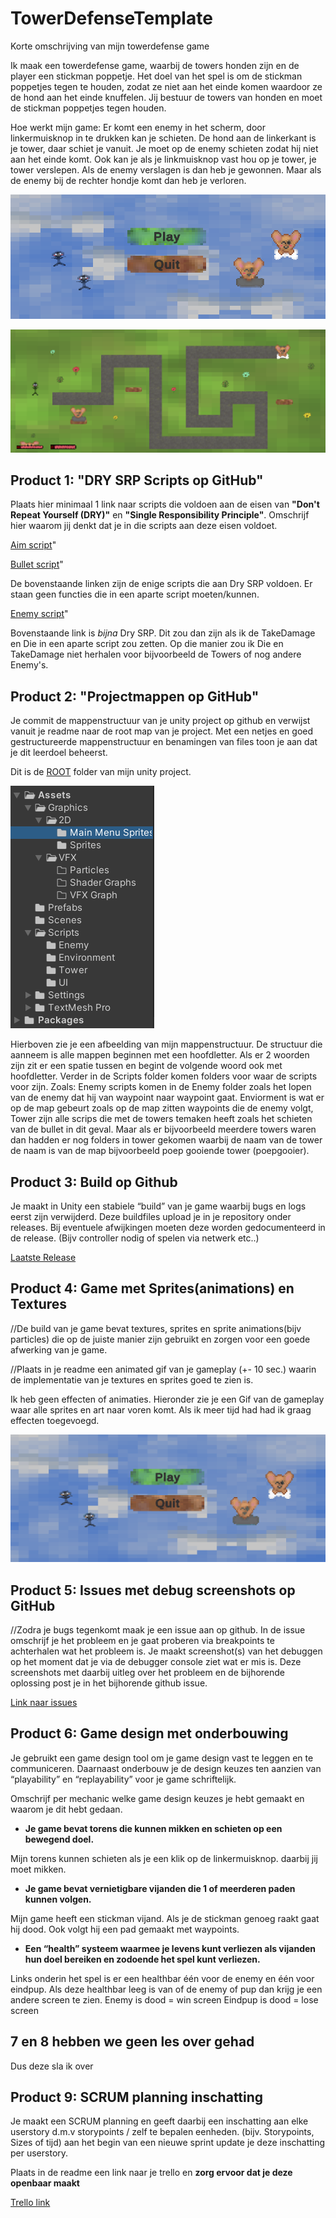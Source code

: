 # TowerDefenseTemplate

Korte omschrijving van mijn towerdefense game

Ik maak een towerdefense game, 
waarbij de towers honden zijn en de player een stickman poppetje. 
Het doel van het spel is om de stickman poppetjes tegen te houden, 
zodat ze niet aan het einde komen waardoor ze de hond aan het einde knuffelen. 
Jij bestuur de towers van honden en moet de stickman poppetjes tegen houden.

Hoe werkt mijn game:
Er komt een enemy in het scherm, door linkermuisknop in te drukken kan je schieten. 
De hond aan de linkerkant is je tower, daar schiet je vanuit. 
Je moet op de enemy schieten zodat hij niet aan het einde komt.
Ook kan je als je linkmuisknop vast hou op je tower, je tower verslepen.
Als de enemy verslagen is dan heb je gewonnen.
Maar als de enemy bij de rechter hondje komt dan heb je verloren.

![Main Menu](/Mainmenu%20screenshot.png)

![Gameplay](/Game%20screenshot.png)


## Product 1: "DRY SRP Scripts op GitHub"

Plaats hier minimaal 1 link naar scripts die voldoen aan de eisen van **"Don't Repeat Yourself (DRY)"** en **"Single Responsibility Principle"**.
Omschrijf hier waarom jij denkt dat je in die scripts aan deze eisen voldoet.

[Aim script](https://github.com/36018/Towerdefense/blob/main/Tower%20Defense/Assets/Scripts/Tower/Aim.cs)"

[Bullet script](https://github.com/36018/Towerdefense/blob/main/Tower%20Defense/Assets/Scripts/Tower/Bullet.cs)"

De bovenstaande linken zijn de enige scripts die aan Dry SRP voldoen. Er staan geen functies die in een aparte script moeten/kunnen.


[Enemy script](https://github.com/36018/Towerdefense/blob/main/Tower%20Defense/Assets/Scripts/Enemy/Enemy.cs)"

Bovenstaande link is *bijna* Dry SRP. 
Dit zou dan zijn als ik de TakeDamage en Die in een aparte script zou zetten. 
Op die manier zou ik Die en TakeDamage niet herhalen voor bijvoorbeeld de Towers of nog andere Enemy's.


## Product 2: "Projectmappen op GitHub"

Je commit de mappenstructuur van je unity project op github en verwijst vanuit je readme naar de root map van je project. Met een netjes en goed gestructureerde mappenstructuur en benamingen van files toon je aan dat je dit leerdoel beheerst. 

Dit is de [ROOT](/Tower%20Defense/) folder van mijn unity project.

![Mappenstructuur](/MapStructuur%20screenshot.png)

Hierboven zie je een afbeelding van mijn mappenstructuur.
De structuur die aanneem is alle mappen beginnen met een hoofdletter.
Als er 2 woorden zijn zit er een spatie tussen en begint de volgende woord ook met hoofdletter.
Verder in de Scripts folder komen folders voor waar de scripts voor zijn.
Zoals: Enemy scripts komen in de Enemy folder zoals het lopen van de enemy dat hij van waypoint naar waypoint gaat.
Enviorment is wat er op de map gebeurt zoals op de map zitten waypoints die de enemy volgt, 
Tower zijn alle scrips die met de towers temaken heeft zoals het schieten van de bullet in dit geval.
Maar als er bijvoorbeeld meerdere towers waren dan hadden er nog folders in tower gekomen waarbij de naam van de tower de naam is van de map bijvoorbeeld poep gooiende tower (poepgooier).

## Product 3: Build op Github

Je maakt in Unity een stabiele “build” van je game waarbij bugs en logs eerst zijn verwijderd. Deze buildfiles upload je in je repository onder releases.  Bij eventuele afwijkingen moeten deze worden gedocumenteerd in de release. (Bijv controller nodig of spelen via netwerk etc..) 

[Laatste Release](https://github.com/36018/Towerdefense/releases/tag/Towerdefense)

## Product 4: Game met Sprites(animations) en Textures 

//De build van je game bevat textures, sprites en sprite animations(bijv particles) die op de juiste manier zijn gebruikt en zorgen voor een goede afwerking van je game.  

//Plaats in je readme een animated gif van je gameplay (+- 10 sec.) waarin de implementatie van je textures en sprites goed te zien is.

Ik heb geen effecten of animaties.
Hieronder zie je een Gif van de gameplay waar alle sprites en art naar voren komt.
Als ik meer tijd had had ik graag effecten toegevoegd.

![Gameplay gif](/GameplayGif.gif)

## Product 5: Issues met debug screenshots op GitHub 

//Zodra je bugs tegenkomt maak je een issue aan op github. In de issue omschrijf je het probleem en je gaat proberen via breakpoints te achterhalen wat het probleem is. Je maakt screenshot(s) van het debuggen op het moment dat je via de debugger console ziet wat er mis is. Deze screenshots met daarbij uitleg over het probleem en de bijhorende oplossing post je in het bijhorende github issue. 

[Link naar issues](https://github.com/36018/Towerdefense/issues?q=is%3Aissue+is%3Aclosed)

## Product 6: Game design met onderbouwing 

Je gebruikt een game design tool om je game design vast te leggen en te communiceren. Daarnaast onderbouw je de design keuzes ten aanzien van “playability” en “replayability” voor je game schriftelijk. 

Omschrijf per mechanic welke game design keuzes je hebt gemaakt en waarom je dit hebt gedaan.

*  **Je game bevat torens die kunnen mikken en schieten op een bewegend doel.** 

Mijn torens kunnen schieten als je een klik op de linkermuisknop. daarbij jij moet mikken.

*  **Je game bevat vernietigbare vijanden die 1 of meerderen paden kunnen volgen.**  

Mijn game heeft een stickman vijand. 
Als je de stickman genoeg raakt gaat hij dood. 
Ook volgt hij een pad gemaakt met waypoints.

*  **Een “health” systeem waarmee je levens kunt verliezen als vijanden hun doel bereiken en zodoende het spel kunt verliezen.** 

Links onderin het spel is er een healthbar één voor de enemy en één voor eindpup. 
Als deze healthbar leeg is van of de enemy of pup dan krijg je een andere screen te zien.
Enemy is dood = win screen
Eindpup is dood = lose screen

## 7 en 8 hebben we geen les over gehad

Dus deze sla ik over

## Product 9: SCRUM planning inschatting 

Je maakt een SCRUM planning en geeft daarbij een inschatting aan elke userstory d.m.v storypoints / zelf te bepalen eenheden. (bijv. Storypoints, Sizes of tijd) aan het begin van een nieuwe sprint update je deze inschatting per userstory. 

Plaats in de readme een link naar je trello en **zorg ervoor dat je deze openbaar maakt**

[Trello link](https://trello.com/b/O4jWqeXq/towerdefense)

